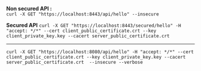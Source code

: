 **Non secured API :** 
\
` curl -X GET "https://localhost:8443/api/hello" --insecure
`

**Secured API**
`curl -X GET "https://localhost:8443/secured/hello" -H "accept: */*" --cert client_public_certificate.crt --key client_private_key.key --cacert server_public_certificate.crt`

---------------

`curl -X GET "https://localhost:8080/api/hello" -H "accept: */*" --cert client_public_certificate.crt --key client_private_key.key --cacert server_public_certificate.crt  --insecure --verbose
`
